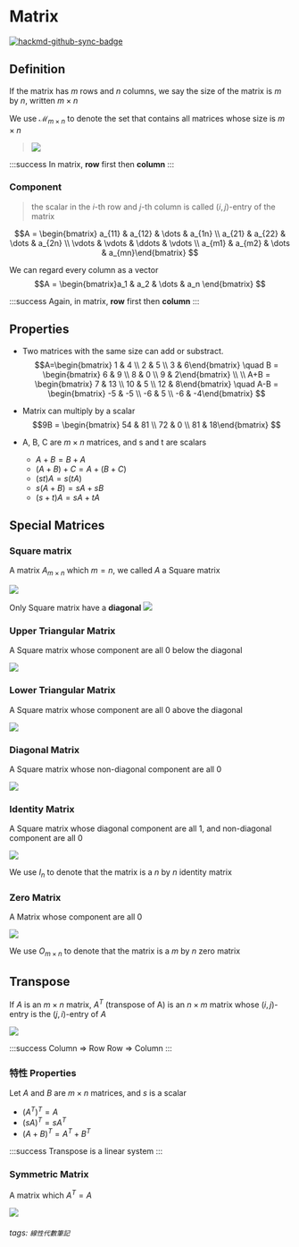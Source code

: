 # Matrix

[![hackmd-github-sync-badge](https://hackmd.io/FuQgfmpPRmiFHeiSLsrAQA/badge)](https://hackmd.io/FuQgfmpPRmiFHeiSLsrAQA)


## Definition
If the matrix has $m$ rows and $n$ columns, we say the size of the matrix is $m$ by $n$, written $m \times n$

We use $\mathscr{M}_{m \times n}$ to denote the set that contains all matrices whose size is $m \times n$
> ![](https://i.imgur.com/sNyRNAd.png)

:::success
In matrix, **row** first then **column**
:::

### Component
> the scalar in the $i$-th row and $j$-th column is called $(i,j)$-entry of the matrix

$$A = \begin{bmatrix} a_{11} & a_{12} & \dots & a_{1n} \\
a_{21} & a_{22} & \dots & a_{2n} \\
\vdots & \vdots & \ddots & \vdots \\
a_{m1} & a_{m2} & \dots & a_{mn}\end{bmatrix}
$$

We can regard every column as a vector
$$A = \begin{bmatrix}a_1 & a_2 & \dots & a_n \end{bmatrix}
$$

:::success
Again, in matrix, **row** first then **column**
:::

## Properties
- Two matrices with the same size can add or substract.
	$$A=\begin{bmatrix} 1 & 4 \\ 2 & 5 \\ 3 & 6\end{bmatrix} \quad B = \begin{bmatrix} 6 & 9 \\ 8 & 0 \\ 9 & 2\end{bmatrix} \\ \\ A+B = \begin{bmatrix} 7 & 13 \\ 10 & 5 \\ 12 & 8\end{bmatrix} \quad A-B = \begin{bmatrix} -5 & -5 \\ -6 & 5 \\ -6 & -4\end{bmatrix}
	$$

- Matrix can multiply by a scalar
	$$9B = \begin{bmatrix} 54 & 81 \\ 72 & 0 \\ 81 & 18\end{bmatrix}
	$$

- A, B, C are $m \times n$ matrices, and s and t are scalars
	- $A + B = B + A$
	- $(A + B) + C = A + (B + C)$
	- $(st)A = s(tA)$
	- $s(A + B) = sA + sB$
	- $(s+t)A = sA + tA$

## Special Matrices
### Square matrix
A matrix $A_{m \times n}$ which $m=n$, we called $A$ a Square matrix

![](https://i.imgur.com/CJ0W0mQ.png)

Only Square matrix have a **diagonal**
![](https://i.imgur.com/fuQLBuN.png)

### Upper Triangular Matrix
A Square matrix whose component are all $0$ below the diagonal

![](https://i.imgur.com/7iAHM4B.png)

### Lower Triangular Matrix
A Square matrix whose component are all $0$ above the diagonal

![](https://i.imgur.com/O7PQZAo.png)


### Diagonal Matrix
A Square matrix whose non-diagonal component are all $0$

![](https://i.imgur.com/4zRSwQF.png)

### Identity Matrix
A Square matrix whose diagonal component are all $1$, and non-diagonal component are all $0$

![](https://i.imgur.com/goTMVTj.png)

We use $I_n$ to denote that the matrix is a $n$ by $n$ identity matrix

### Zero Matrix
A Matrix whose component are all $0$

![](https://i.imgur.com/tqPGLxZ.png)

We use $O_{m \times n}$ to denote that the matrix is a $m$ by $n$ zero matrix

## Transpose
If $A$ is an $m \times n$ matrix, $A^T$ (transpose of A) is an $n \times m$ matrix whose $(i,j)$-entry is the $(j,i)$-entry of $A$

![](https://i.imgur.com/qtXk4LZ.png)

:::success
Column $\Rightarrow$ Row
Row $\Rightarrow$ Column
:::

### 特性 Properties
Let $A$ and $B$ are $m \times n$ matrices, and $s$ is a scalar
- $(A^T)^T = A$
- $(sA)^T = sA^T$
- $(A+B)^T = A^T + B^T$

:::success
Transpose is a linear system
:::

### Symmetric Matrix
A matrix which $A^T = A$

![](https://i.imgur.com/JyMJUth.png)


###### tags: `線性代數筆記`